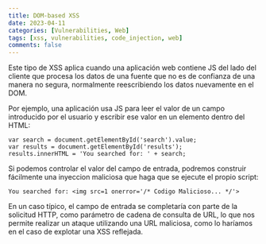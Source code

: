 ```yaml
---
title: DOM-based XSS
date: 2023-04-11
categories: [Vulnerabilities, Web]
tags: [xss, vulnerabilities, code_injection, web]
comments: false
---
```


Este tipo de XSS aplica cuando una aplicación web contiene JS del lado del cliente que procesa los datos de una fuente que no es de confianza de una manera no segura, normalmente reescribiendo los datos nuevamente en el DOM.

Por ejemplo, una aplicación usa JS para leer el valor de un campo introducido por el usuario y escribir ese valor en un elemento dentro del HTML:
```
var search = document.getElementById('search').value;
var results = document.getElementById('results');
results.innerHTML = 'You searched for: ' + search;
```
Si podemos controlar el valor del campo de entrada, podremos construir fácilmente una inyeccion maliciosa que haga que se ejecute el propio script:
```
You searched for: <img src=1 onerror='/* Codigo Malicioso... */'>
```
En un caso típico, el campo de entrada se completaría con parte de la solicitud HTTP, como parámetro de cadena de consulta de URL, lo que nos permite realizar un ataque utilizando una URL maliciosa, como lo haríamos en el caso de explotar una XSS reflejada.
